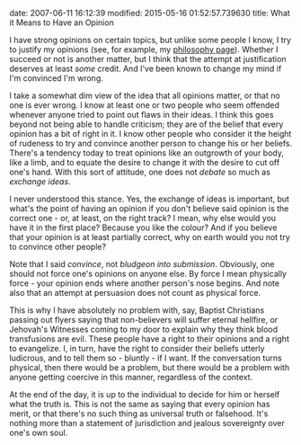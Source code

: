 date: 2007-06-11 16:12:39
modified: 2015-05-16 01:52:57.739630
title: What it Means to Have an Opinion

I have strong opinions on certain topics, but unlike some people I know, I
try to justify my opinions (see, for example, my [philosophy
page][1]). Whether I succeed or not is another matter, but I think that the
attempt at justification deserves at least *some* credit. And I've been
known to change my mind if I'm convinced I'm wrong.

I take a somewhat dim view of the idea that all opinions matter, or that no
one is ever wrong. I know at least one or two people who seem offended
whenever anyone tried to point out flaws in their ideas. I think this goes
beyond not being able to handle criticism; they are of the belief that every
opinion has a bit of right in it. I know other people who consider it the
height of rudeness to try and convince another person to change his or her
beliefs. There's a tendency today to treat opinions like an outgrowth of
your body, like a limb, and to equate the desire to change it with the
desire to cut off one's hand. With this sort of attitude, one does not
*debate* so much as *exchange ideas*.

I never understood this stance. Yes, the exchange of ideas is important, but
what's the point of having an opinion if you don't believe said opinion is
the correct one - or, at least, on the right track? I mean, why else would
you have it in the first place? Because you like the colour? And if you
believe that your opinion is at least partially correct, why on earth would
you not try to convince other people?

Note that I said *convince*, not *bludgeon into submission*. Obviously, one
should not force one's opinions on anyone else. By force I mean physically
force - your opinion ends where another person's nose begins. And note also
that an attempt at persuasion does not count as physical force.

This is why I have absolutely no problem with, say, Baptist Christians
passing out flyers saying that non-believers will suffer eternal hellfire,
or Jehovah's Witnesses coming to my door to explain why they think blood
transfusions are evil. These people have a right to their opinions and a
right to evangelize. I, in turn, have the right to consider their beliefs
utterly ludicrous, and to tell them so - bluntly - if I want. If the
conversation turns physical, then there would be a problem, but there would
be a problem with anyone getting coercive in this manner, regardless of the
context.

At the end of the day, it is up to the individual to decide for him or
herself what the truth is. This is not the same as saying that every opinion
has merit, or that there's no such thing as universal truth or
falsehood. It's nothing more than a statement of jurisdiction and jealous
sovereignty over one's own soul.

[1]: /blog/tags/philosophy
